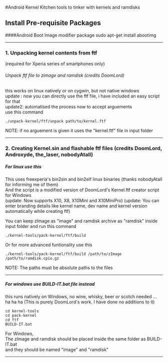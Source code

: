 #Android Kernel Kitchen
tools to tinker with kernels and ramdisks 


## Install Pre-requisite Packages

####Android Boot Image modifier package
	sudo apt-get install abootimg



**********
### 1. Unpacking kernel contents from ftf 
(required for Xperia series of smartphones only)

######   Unpack ftf  file to zimage and ramdisk (credits DoomLord) 
   this works on linux natively or on cygwin, but not native windows  
   update : now you can directly use the ftf file, i have included an easy script for that   
   update2: automatised the process now to accept arguements   
   use this command 
 
	./unpack-kernel/ftf/unpack path/to/kernel.ftf
	
NOTE: if no arguement is given it uses the "kernel.ftf" file in input folder


***********
### 2. Creating Kernel.sin and flashable ftf files (credits DoomLord, Androxyde, the_laser, nobodyAtall)   

#####   For linux use this
This uses freexperia's bin2sin and bin2elf linux binaries (thanks nobodyAtall for informing me of them)   
And the script is a modified version of DoomLord's Kernel.ftf creator script for Windows   
(update: Now supports X10, X8, X10Mini and X10MiniPro)
(update: You can enter branding details like kernel name, dev name and kernel version automatically while creating ftf)

You can keep zImage as "image" and ramdisk archive as "ramdisk" inside input
folder and run this command

	./kernel-tools/pack-kernel/ftf/build
	
Or for more advanced funtionality use this

	./kernel-tools/pack-kernel/ftf/build /path/to/zImage /path/to/ramdisk.cpio.gz
	
NOTE: The paths must be absolute paths to the files
_ _ _
#####  For windows use BUILD-IT.bat file instead
this runs natively on Windows, no wine, whisky, beer or scotch needed ... ha ha ha
(This is purely DoomLord's work. I have done no additions to it)

	cd kernel-tools
	cd pack-kernel
	cd ftf
	BUILD-IT.bat
	
For Windows,  
The zImage and ramdisk should be placed inside the same folder as BUILD-IT.bat   
and they should be named "image" and "ramdisk"

***************

